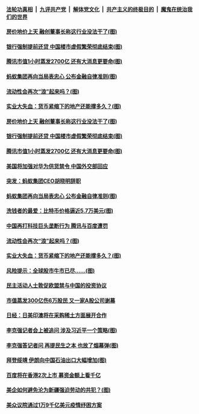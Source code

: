 

####  [法轮功真相](../../../../basic/blob/master/README.md?t=03131601) &nbsp;|&nbsp; [九评共产党](../../../../9ping.md/blob/master/README.md?t=03131601) &nbsp;|&nbsp; [解体党文化](../../../../jtdwh.md/blob/master/README.md?t=03131601)  &nbsp;|&nbsp; [共产主义的终极目的](../../../../gczydzjmd.md/blob/master/README.md?t=03131601) &nbsp;|&nbsp; [魔鬼在统治我们的世界](../../../../mgztzwmdsj.md/blob/master/README.md?t=03131601) 

#### [房价地价上天 融创董事长称这行业没法干了(图)](../pages/p5/965422.md?t=03131601) 

#### [银行强制提前还贷 中国楼市虚假繁荣彻底结束(图)](../pages/p5/965402.md?t=03131601) 

#### [腾讯市值1小时蒸发2700亿 还有大消息更要命(图)](../pages/p5/965363.md?t=03131601) 

#### [蚂蚁集团再向当局表忠心 公布金融自律准则(图)](../pages/p5/965352.md?t=03131601) 

#### [流动性会再次“浪”起来吗？(图)](../pages/p5/965301.md?t=03131601) 

#### [实业大失血：货币紧缩下的地产还能撑多久？(图)](../pages/p5/965306.md?t=03131601) 

#### [房价地价上天 融创董事长称这行业没法干了(图)](../pages/p5/965422.md?t=03131601) 

#### [银行强制提前还贷 中国楼市虚假繁荣彻底结束(图)](../pages/p5/965402.md?t=03131601) 

#### [腾讯市值1小时蒸发2700亿 还有大消息更要命(图)](../pages/p5/965363.md?t=03131601) 

#### [美国将加强对华为供货禁令 中国外交部回应](../pages/p5/965357.md?t=03131601) 

#### [突发：蚂蚁集团CEO胡晓明辞职](../pages/p5/965356.md?t=03131601) 

#### [蚂蚁集团再向当局表忠心 公布金融自律准则(图)](../pages/p5/965352.md?t=03131601) 

#### [洗钱者的最爱：比特币价格逼近5.7万美元(图)](../pages/p5/965309.md?t=03131601) 

#### [中国再打科技巨头垄断行为 腾讯与百度遭罚](../pages/p5/965347.md?t=03131601) 

#### [流动性会再次“浪”起来吗？(图)](../pages/p5/965301.md?t=03131601) 

#### [实业大失血：货币紧缩下的地产还能撑多久？(图)](../pages/p5/965306.md?t=03131601) 

#### [风险提示：全球股市牛市已尽……(图)](../pages/p5/965294.md?t=03131601) 

#### [民主活动人士敦促欧盟禁与中国的投资协议](../pages/p5/965270.md?t=03131601) 

#### [市值蒸发300亿伤6万股民 又一家A股公司谢幕](../pages/p5/965257.md?t=03131601) 

#### [日经：日美印澳将在采购稀土方面展开合作](../pages/p5/965255.md?t=03131601) 

#### [李克强记者会上被追问 涉及习近平一个策略(图)](../pages/p5/965253.md?t=03131601) 

#### [李克强答记者问 再提民生之本 也放了烟幕弹(图)](../pages/p5/965239.md?t=03131601) 

#### [拜登绥靖 伊朗向中国石油出口大幅增加(图)](../pages/p5/965164.md?t=03131601) 

#### [百度将在香港2次上市 募资金额上看千亿](../pages/p5/965233.md?t=03131601) 

#### [美企如何避免沦为新疆强迫劳动的共犯？(图)](../pages/p5/965174.md?t=03131601) 

#### [美众议院通过1万9千亿美元疫情纾困方案](../pages/p5/965172.md?t=03131601) 

